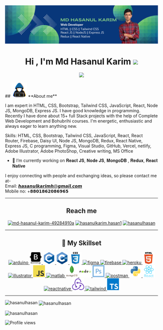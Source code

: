 ![I am GitHub Readme Generator's creator](./assests/banner.png)
<h1 align="center"><b>Hi , I'm Md Hasanul Karim </b><img src="https://media.giphy.com/media/hvRJCLFzcasrR4ia7z/giphy.gif" width="35"></h1>

<p align="center">
  <a href="https://github.com/DenverCoder1/readme-typing-svg"><img src="https://readme-typing-svg.herokuapp.com?font=Time+New+Roman&color=cyan&size=25&center=true&vCenter=true&width=600&height=100&lines=Assalamu+O+Alaikum+Warahmatullah..&hearts;++;Self-taught+MERN-Stack+Developer,;Electrical+Engineering+Student,;Active+Learner/Researcher,;Love+to+learn+new+stuffs..<3"></a>
</p>
## <picture><img src = "./assests/mdImages/about_me.gif" width = 50px></picture> **About me**
<br>

I am expert in HTML, CSS, Bootstrap, Tailwind CSS, JavaScript, React, Node JS, MongoDB, Express JS. I have good knowledge in programming. Recently I have done about 15+ full Stack projects with the help of Complete Web Development and Bohubrihi courses. I'm energetic, enthusiastic and always eager to learn anything new. 

Skills: HTML, CSS, Bootstrap, Tailwind CSS, JavaScript, React, React Router, Firebase, Daisy UI, Node JS, MongoDB, Redux, React Native, Express JS, C programming, Figma, Visual Studio, GitHub, Vercel, netlify, Adobe Illustrator, Adobe PhotoShop, Creative writing, MS Office

- 🔭 I’m currently working on 𝐑𝐞𝐚𝐜𝐭 𝐉𝐒, 𝐍𝐨𝐝𝐞 𝐉𝐒, 𝐌𝐨𝐧𝐠𝐨𝐃𝐁 , 𝐑𝐞𝐝𝐮𝐱, 𝐑𝐞𝐚𝐜𝐭 𝐍𝐚𝐭𝐢𝐯𝐞

I enjoy connecting with people and exchanging ideas, so please contact me at-<br>
Email: 𝙝𝙖𝙨𝙖𝙣𝙪𝙡𝙠𝙖𝙧𝙞𝙢𝙝@𝙜𝙢𝙖𝙞𝙡.𝙘𝙤𝙢 <br>
Mobile no: +𝟴𝟴𝟬𝟭𝟴𝟲𝟮𝟬𝟴𝟲𝟵𝟲𝟱

<hr>
<h2 align="center"><strong>Reach me</strong></h2>
<p align="center">
<a href="https://linkedin.com/in/md-hasanul-karim-49284910a" target="blank"><img align="center" src="https://raw.githubusercontent.com/rahuldkjain/github-profile-readme-generator/master/src/images/icons/Social/linked-in-alt.svg" alt="md-hasanul-karim-49284910a" height="30" width="40" /></a>
<a href="https://fb.com/hasanulkarim.hasan1" target="blank"><img align="center" src="https://raw.githubusercontent.com/rahuldkjain/github-profile-readme-generator/master/src/images/icons/Social/facebook.svg" alt="hasanulkarim.hasan1" height="30" width="40" /></a>
<a href="https://instagram.com/hasanulhasan" target="blank"><img align="center" src="https://raw.githubusercontent.com/rahuldkjain/github-profile-readme-generator/master/src/images/icons/Social/instagram.svg" alt="hasanulhasan" height="30" width="40" /></a>
</p>
<hr>
<h2 align="center">🔬 <strong>My Skillset</strong></h2>
<p align="center"> <a href="https://www.arduino.cc/" target="_blank" rel="noreferrer"> <img src="https://cdn.worldvectorlogo.com/logos/arduino-1.svg" alt="arduino" width="40" height="40"/> </a> <a href="https://getbootstrap.com" target="_blank" rel="noreferrer"> <img src="https://raw.githubusercontent.com/devicons/devicon/master/icons/bootstrap/bootstrap-plain-wordmark.svg" alt="bootstrap" width="40" height="40"/> </a> <a href="https://www.cprogramming.com/" target="_blank" rel="noreferrer"> <img src="https://raw.githubusercontent.com/devicons/devicon/master/icons/c/c-original.svg" alt="c" width="40" height="40"/> </a> <a href="https://www.w3schools.com/cpp/" target="_blank" rel="noreferrer"> <img src="https://raw.githubusercontent.com/devicons/devicon/master/icons/cplusplus/cplusplus-original.svg" alt="cplusplus" width="40" height="40"/> </a> <a href="https://www.w3schools.com/css/" target="_blank" rel="noreferrer"> <img src="https://raw.githubusercontent.com/devicons/devicon/master/icons/css3/css3-original-wordmark.svg" alt="css3" width="40" height="40"/> </a> <a href="https://www.figma.com/" target="_blank" rel="noreferrer"> <img src="https://www.vectorlogo.zone/logos/figma/figma-icon.svg" alt="figma" width="40" height="40"/> </a> <a href="https://firebase.google.com/" target="_blank" rel="noreferrer"> <img src="https://www.vectorlogo.zone/logos/firebase/firebase-icon.svg" alt="firebase" width="40" height="40"/> </a> <a href="https://heroku.com" target="_blank" rel="noreferrer"> <img src="https://www.vectorlogo.zone/logos/heroku/heroku-icon.svg" alt="heroku" width="40" height="40"/> </a> <a href="https://www.w3.org/html/" target="_blank" rel="noreferrer"> <img src="https://raw.githubusercontent.com/devicons/devicon/master/icons/html5/html5-original-wordmark.svg" alt="html5" width="40" height="40"/> </a> <a href="https://www.adobe.com/in/products/illustrator.html" target="_blank" rel="noreferrer"> <img src="https://www.vectorlogo.zone/logos/adobe_illustrator/adobe_illustrator-icon.svg" alt="illustrator" width="40" height="40"/> </a> <a href="https://developer.mozilla.org/en-US/docs/Web/JavaScript" target="_blank" rel="noreferrer"> <img src="https://raw.githubusercontent.com/devicons/devicon/master/icons/javascript/javascript-original.svg" alt="javascript" width="40" height="40"/> </a> <a href="https://www.mathworks.com/" target="_blank" rel="noreferrer"> <img src="https://upload.wikimedia.org/wikipedia/commons/2/21/Matlab_Logo.png" alt="matlab" width="40" height="40"/> </a> <a href="https://www.mongodb.com/" target="_blank" rel="noreferrer"> <img src="https://raw.githubusercontent.com/devicons/devicon/master/icons/mongodb/mongodb-original-wordmark.svg" alt="mongodb" width="40" height="40"/> </a> <a href="https://nodejs.org" target="_blank" rel="noreferrer"> <img src="https://raw.githubusercontent.com/devicons/devicon/master/icons/nodejs/nodejs-original-wordmark.svg" alt="nodejs" width="40" height="40"/> </a> <a href="https://www.photoshop.com/en" target="_blank" rel="noreferrer"> <img src="https://raw.githubusercontent.com/devicons/devicon/master/icons/photoshop/photoshop-line.svg" alt="photoshop" width="40" height="40"/> </a> <a href="https://postman.com" target="_blank" rel="noreferrer"> <img src="https://www.vectorlogo.zone/logos/getpostman/getpostman-icon.svg" alt="postman" width="40" height="40"/> </a> <a href="https://www.python.org" target="_blank" rel="noreferrer"> <img src="https://raw.githubusercontent.com/devicons/devicon/master/icons/python/python-original.svg" alt="python" width="40" height="40"/> </a> <a href="https://reactjs.org/" target="_blank" rel="noreferrer"> <img src="https://raw.githubusercontent.com/devicons/devicon/master/icons/react/react-original-wordmark.svg" alt="react" width="40" height="40"/> </a> <a href="https://reactnative.dev/" target="_blank" rel="noreferrer"> <img src="https://reactnative.dev/img/header_logo.svg" alt="reactnative" width="40" height="40"/> </a> <a href="https://redux.js.org" target="_blank" rel="noreferrer"> <img src="https://raw.githubusercontent.com/devicons/devicon/master/icons/redux/redux-original.svg" alt="redux" width="40" height="40"/> </a> <a href="https://tailwindcss.com/" target="_blank" rel="noreferrer"> <img src="https://www.vectorlogo.zone/logos/tailwindcss/tailwindcss-icon.svg" alt="tailwind" width="40" height="40"/> </a> <a href="https://www.typescriptlang.org/" target="_blank" rel="noreferrer"> <img src="https://raw.githubusercontent.com/devicons/devicon/master/icons/typescript/typescript-original.svg" alt="typescript" width="40" height="40"/> </a> </p>
<hr>

<p><img align="left" src="https://github-readme-stats.vercel.app/api/top-langs?username=hasanulhasan&show_icons=true&locale=en&layout=compact" alt="hasanulhasan" /></p>

<p>&nbsp;<img align="center" src="https://github-readme-stats.vercel.app/api?username=hasanulhasan&show_icons=true&locale=en" alt="hasanulhasan" /></p>

<p><img align="center" src="https://github-readme-streak-stats.herokuapp.com/?user=hasanulhasan&" alt="hasanulhasan" /></p>

![Profile views](https://gpvc.arturio.dev/hasanulhasan)  
